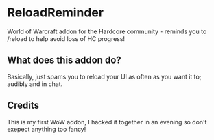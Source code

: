 # ReloadReminder
World of Warcraft addon for the Hardcore community - reminds you to /reload to help avoid loss of HC progress!

## What does this addon do?
Basically, just spams you to reload your UI as often as you want it to; audibly and in chat.

## Credits
This is my first WoW addon, I hacked it together in an evening so don't exepect anything too fancy!
